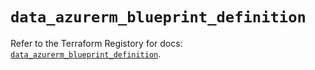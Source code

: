 # `data_azurerm_blueprint_definition`

Refer to the Terraform Registory for docs: [`data_azurerm_blueprint_definition`](https://registry.terraform.io/providers/hashicorp/azurerm/3.83.0/docs/data-sources/blueprint_definition).
